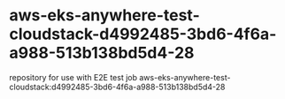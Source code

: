 # aws-eks-anywhere-test-cloudstack-d4992485-3bd6-4f6a-a988-513b138bd5d4-28
repository for use with E2E test job aws-eks-anywhere-test-cloudstack:d4992485-3bd6-4f6a-a988-513b138bd5d4-28
